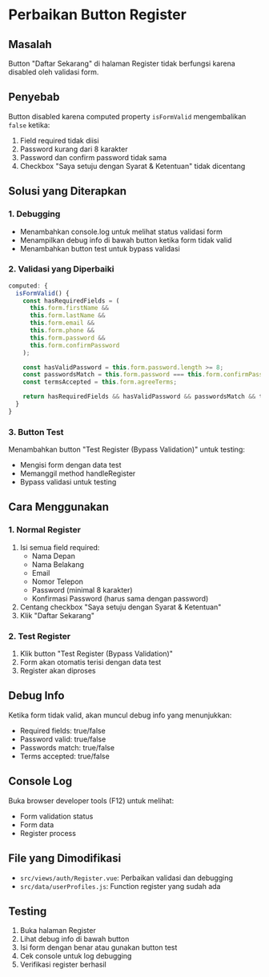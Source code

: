 # Perbaikan Button Register

## Masalah

Button "Daftar Sekarang" di halaman Register tidak berfungsi karena disabled oleh validasi form.

## Penyebab

Button disabled karena computed property `isFormValid` mengembalikan `false` ketika:

1. Field required tidak diisi
2. Password kurang dari 8 karakter
3. Password dan confirm password tidak sama
4. Checkbox "Saya setuju dengan Syarat & Ketentuan" tidak dicentang

## Solusi yang Diterapkan

### 1. Debugging

- Menambahkan console.log untuk melihat status validasi form
- Menampilkan debug info di bawah button ketika form tidak valid
- Menambahkan button test untuk bypass validasi

### 2. Validasi yang Diperbaiki

```javascript
computed: {
  isFormValid() {
    const hasRequiredFields = (
      this.form.firstName &&
      this.form.lastName &&
      this.form.email &&
      this.form.phone &&
      this.form.password &&
      this.form.confirmPassword
    );

    const hasValidPassword = this.form.password.length >= 8;
    const passwordsMatch = this.form.password === this.form.confirmPassword;
    const termsAccepted = this.form.agreeTerms;

    return hasRequiredFields && hasValidPassword && passwordsMatch && termsAccepted;
  }
}
```

### 3. Button Test

Menambahkan button "Test Register (Bypass Validation)" untuk testing:

- Mengisi form dengan data test
- Memanggil method handleRegister
- Bypass validasi untuk testing

## Cara Menggunakan

### 1. Normal Register

1. Isi semua field required:
   - Nama Depan
   - Nama Belakang
   - Email
   - Nomor Telepon
   - Password (minimal 8 karakter)
   - Konfirmasi Password (harus sama dengan password)
2. Centang checkbox "Saya setuju dengan Syarat & Ketentuan"
3. Klik "Daftar Sekarang"

### 2. Test Register

1. Klik button "Test Register (Bypass Validation)"
2. Form akan otomatis terisi dengan data test
3. Register akan diproses

## Debug Info

Ketika form tidak valid, akan muncul debug info yang menunjukkan:

- Required fields: true/false
- Password valid: true/false
- Passwords match: true/false
- Terms accepted: true/false

## Console Log

Buka browser developer tools (F12) untuk melihat:

- Form validation status
- Form data
- Register process

## File yang Dimodifikasi

- `src/views/auth/Register.vue`: Perbaikan validasi dan debugging
- `src/data/userProfiles.js`: Function register yang sudah ada

## Testing

1. Buka halaman Register
2. Lihat debug info di bawah button
3. Isi form dengan benar atau gunakan button test
4. Cek console untuk log debugging
5. Verifikasi register berhasil
